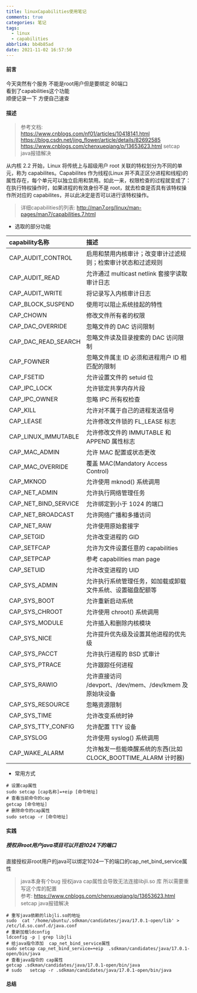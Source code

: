 ```yaml
---
title: linuxCapabilities使用笔记
comments: true
categories: 笔记
tags:
  - linux
  - capabilities
abbrlink: bb4b85ad
date: 2021-11-02 16:57:50
---
```

#### 前言
今天突然有个服务 不能是root用户但是要绑定 80端口   
看到了capabilities这个功能    
顺便记录一下 方便自己速查    

#### 描述 
>参考文档:       
> https://www.cnblogs.com/nf01/articles/10418141.html    
> https://blog.csdn.net/jing_flower/article/details/82692585    
> https://www.cnblogs.com/chenxueqiang/p/13653623.html  setcap java报错解决    


从内核 2.2 开始，Linux 将传统上与超级用户 root 关联的特权划分为不同的单元，称为 capabilites。Capabilites 作为线程(Linux 并不真正区分进程和线程)的属性存在，每个单元可以独立启用和禁用。如此一来，权限检查的过程就变成了：在执行特权操作时，如果进程的有效身份不是 root，就去检查是否具有该特权操作所对应的 capabilites，并以此决定是否可以进行该特权操作。

>详细capabilities的列表: http://man7.org/linux/man-pages/man7/capabilities.7.html

*  选取的部分功能

|capability名称|描述|  
|:---------|:--|
|CAP_AUDIT_CONTROL|启用和禁用内核审计；改变审计过滤规则；检索审计状态和过滤规则|
|CAP_AUDIT_READ|允许通过 multicast netlink 套接字读取审计日志|
|CAP_AUDIT_WRITE|将记录写入内核审计日志|
|CAP_BLOCK_SUSPEND|使用可以阻止系统挂起的特性|
|CAP_CHOWN|修改文件所有者的权限|
|CAP_DAC_OVERRIDE|忽略文件的 DAC 访问限制|
|CAP_DAC_READ_SEARCH|忽略文件读及目录搜索的 DAC 访问限制|
|CAP_FOWNER|忽略文件属主 ID 必须和进程用户 ID 相匹配的限制|
|CAP_FSETID|允许设置文件的 setuid 位|
|CAP_IPC_LOCK|允许锁定共享内存片段|
|CAP_IPC_OWNER|忽略 IPC 所有权检查|
|CAP_KILL|允许对不属于自己的进程发送信号|
|CAP_LEASE|允许修改文件锁的 FL_LEASE 标志|
|CAP_LINUX_IMMUTABLE|允许修改文件的 IMMUTABLE 和 APPEND 属性标志|
|CAP_MAC_ADMIN|允许 MAC 配置或状态更改|
|CAP_MAC_OVERRIDE|覆盖 MAC\(Mandatory Access Control\)|
|CAP_MKNOD|允许使用 mknod\(\) 系统调用|
|CAP_NET_ADMIN|允许执行网络管理任务|
|CAP_NET_BIND_SERVICE|允许绑定到小于 1024 的端口|
|CAP_NET_BROADCAST|允许网络广播和多播访问|
|CAP_NET_RAW|允许使用原始套接字|
|CAP_SETGID|允许改变进程的 GID|
|CAP_SETFCAP|允许为文件设置任意的 capabilities|
|CAP_SETPCAP|参考 capabilities man page|
|CAP_SETUID|允许改变进程的 UID|
|CAP_SYS_ADMIN|允许执行系统管理任务，如加载或卸载文件系统、设置磁盘配额等|
|CAP_SYS_BOOT|允许重新启动系统|
|CAP_SYS_CHROOT|允许使用 chroot\(\) 系统调用|
|CAP_SYS_MODULE|允许插入和删除内核模块|
|CAP_SYS_NICE|允许提升优先级及设置其他进程的优先级|
|CAP_SYS_PACCT|允许执行进程的 BSD 式审计|
|CAP_SYS_PTRACE|允许跟踪任何进程|
|CAP_SYS_RAWIO|允许直接访问 /devport、/dev/mem、/dev/kmem 及原始块设备|
|CAP_SYS_RESOURCE|忽略资源限制|
|CAP_SYS_TIME|允许改变系统时钟|
|CAP_SYS_TTY_CONFIG|允许配置 TTY 设备|
|CAP_SYSLOG|允许使用 syslog\(\) 系统调用|
|CAP_WAKE_ALARM|允许触发一些能唤醒系统的东西\(比如 CLOCK_BOOTTIME_ALARM 计时器\)|

* 常用方式     
```shell
# 设置cap属性
sudo setcap [cap名称]=+eip [命令地址]  
# 查看当前命令的cap
getcap [命令地址]
# 删除命令的cap属性 
sudo setcap -r [命令地址]
```

#### 实践    
##### 授权非root用户java项目可以开启1024下的端口   
直接授权非root用户的java可以绑定1024一下的端口的cap_net_bind_service属性     

> java本身有个bug   授权java cap属性会导致无法连接libjli.so 库  所以需要重写这个库的配置    
> 参考: https://www.cnblogs.com/chenxueqiang/p/13653623.html  setcap java报错解决   
```shell
# 重写java依赖的libjli.so的地址     
sudo  cat '/home/ubuntu/.sdkman/candidates/java/17.0.1-open/lib' >  /etc/ld.so.conf.d/java.conf
# 重新加载ldconfig   
ldconfig -p | grep libjli
# 给java指令添加  cap_net_bind_service属性  
sudo setcap cap_net_bind_service=+eip  .sdkman/candidates/java/17.0.1-open/bin/java
# 查看java指令的 cap属性  
getcap .sdkman/candidates/java/17.0.1-open/bin/java
# sudo   setcap -r .sdkman/candidates/java/17.0.1-open/bin/java
```

#### 总结  
